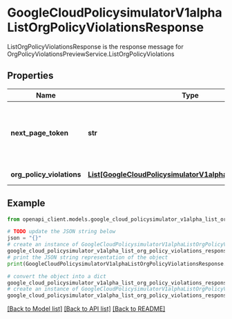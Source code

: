 # GoogleCloudPolicysimulatorV1alphaListOrgPolicyViolationsResponse

ListOrgPolicyViolationsResponse is the response message for OrgPolicyViolationsPreviewService.ListOrgPolicyViolations

## Properties

Name | Type | Description | Notes
------------ | ------------- | ------------- | -------------
**next_page_token** | **str** | A token that you can use to retrieve the next page of results. If this field is omitted, there are no subsequent pages. | [optional] 
**org_policy_violations** | [**List[GoogleCloudPolicysimulatorV1alphaOrgPolicyViolation]**](GoogleCloudPolicysimulatorV1alphaOrgPolicyViolation.md) | The list of OrgPolicyViolations | [optional] 

## Example

```python
from openapi_client.models.google_cloud_policysimulator_v1alpha_list_org_policy_violations_response import GoogleCloudPolicysimulatorV1alphaListOrgPolicyViolationsResponse

# TODO update the JSON string below
json = "{}"
# create an instance of GoogleCloudPolicysimulatorV1alphaListOrgPolicyViolationsResponse from a JSON string
google_cloud_policysimulator_v1alpha_list_org_policy_violations_response_instance = GoogleCloudPolicysimulatorV1alphaListOrgPolicyViolationsResponse.from_json(json)
# print the JSON string representation of the object
print(GoogleCloudPolicysimulatorV1alphaListOrgPolicyViolationsResponse.to_json())

# convert the object into a dict
google_cloud_policysimulator_v1alpha_list_org_policy_violations_response_dict = google_cloud_policysimulator_v1alpha_list_org_policy_violations_response_instance.to_dict()
# create an instance of GoogleCloudPolicysimulatorV1alphaListOrgPolicyViolationsResponse from a dict
google_cloud_policysimulator_v1alpha_list_org_policy_violations_response_from_dict = GoogleCloudPolicysimulatorV1alphaListOrgPolicyViolationsResponse.from_dict(google_cloud_policysimulator_v1alpha_list_org_policy_violations_response_dict)
```
[[Back to Model list]](../README.md#documentation-for-models) [[Back to API list]](../README.md#documentation-for-api-endpoints) [[Back to README]](../README.md)


